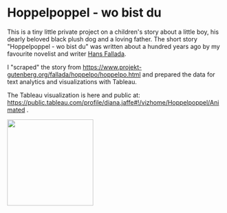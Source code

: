 # Hoppelpoppel - wo bist du

This is a tiny little private project on a children's story about a little boy, his dearly beloved black plush dog and a loving father. The short story "Hoppelpoppel - wo bist du" was written about a hundred years ago by my favourite novelist and writer <a href="https://en.wikipedia.org/wiki/Hans_Fallada">Hans Fallada</a>.

I "scraped" the story from https://www.projekt-gutenberg.org/fallada/hoppelpo/hoppelpo.html and prepared the data for text analytics and visualizations with Tableau.

The Tableau visualization is here and public at: https://public.tableau.com/profile/diana.jaffe#!/vizhome/Hoppelpoppel/Animated .

<img src = "https://images-na.ssl-images-amazon.com/images/I/91JaTwvdLzL._AC_SL1500_.jpg" height = 200></img>
